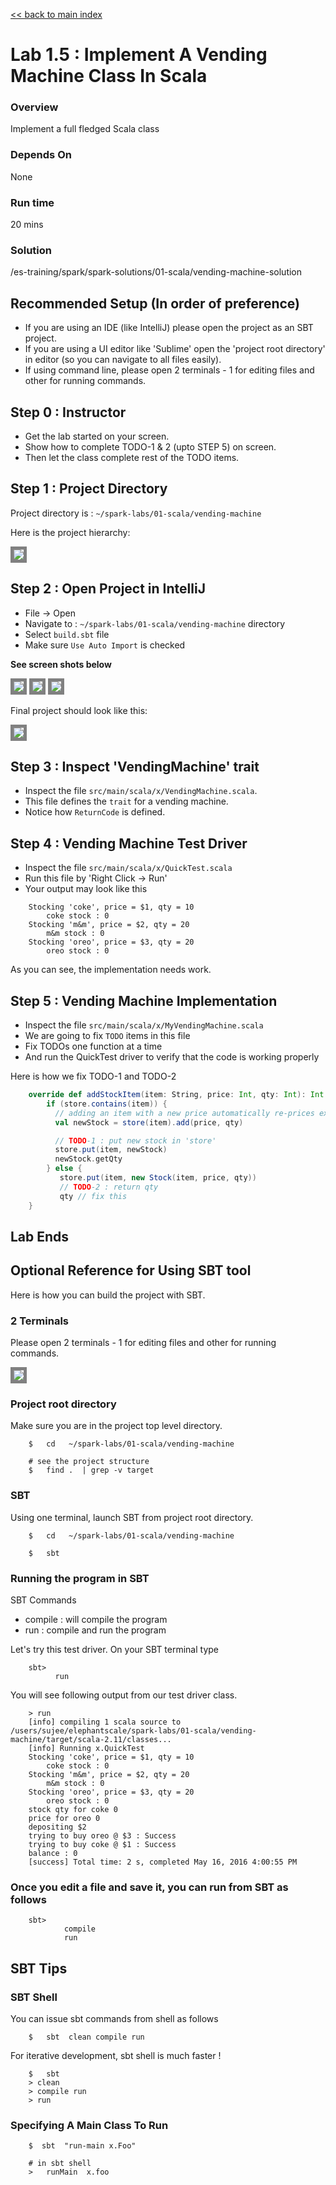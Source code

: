 <link rel='stylesheet' href='../../assets/main.css'/>

[<< back to main index](../../README.md) 

Lab 1.5 : Implement A Vending Machine Class In Scala
===================================

### Overview
Implement a full fledged Scala class

### Depends On 
None

### Run time
20 mins

### Solution
/es-training/spark/spark-solutions/01-scala/vending-machine-solution


## Recommended Setup (In order of preference)
* If you are using an IDE (like IntelliJ)  please open the project as an SBT project.
* If you are using a UI editor like 'Sublime'  open the 'project root directory'  in editor (so you can navigate to all files easily).
* If using command line, please open 2 terminals - 1 for editing files and other for running commands.

## Step 0 : Instructor
* Get the lab started on your screen. 
* Show how to complete TODO-1 & 2 (upto STEP 5) on screen.
* Then let the class complete rest of the TODO items.


## Step 1 : Project Directory
Project directory is : `~/spark-labs/01-scala/vending-machine`

Here is the project hierarchy:

<img src="../../images/1.5b.png" style="border: 5px solid grey ; max-width:100%;" />

## Step 2 : Open Project in IntelliJ
* File -> Open
* Navigate to : `~/spark-labs/01-scala/vending-machine` directory
* Select `build.sbt` file
* Make sure `Use Auto Import` is checked

**See screen shots below**

<img src="../../images/1.5c.png" style="border: 5px solid grey ; max-width:100%;" />
<img src="../../images/1.5d.png" style="border: 5px solid grey ; max-width:100%;" />
<img src="../../images/1.5e.png" style="border: 5px solid grey ; max-width:100%;" />

Final project should look like this:

<img src="../../images/1.5f.png" style="border: 5px solid grey ; max-width:100%;" />


## Step 3 : Inspect 'VendingMachine' trait
* Inspect  the file `src/main/scala/x/VendingMachine.scala`.  
* This file defines the `trait` for a vending machine.   
* Notice how `ReturnCode` is defined.

## Step 4 : Vending Machine Test Driver
* Inspect  the file `src/main/scala/x/QuickTest.scala`  
* Run this file by 'Right Click -> Run'
* Your output may look like this

```console
    Stocking 'coke', price = $1, qty = 10
        coke stock : 0
    Stocking 'm&m', price = $2, qty = 20
        m&m stock : 0
    Stocking 'oreo', price = $3, qty = 20
        oreo stock : 0
```

As you can see, the implementation needs work.

## Step 5 : Vending Machine Implementation
* Inspect  the file `src/main/scala/x/MyVendingMachine.scala`
* We are going to fix `TODO` items in this file
* Fix TODOs one function at a time
* And run the QuickTest driver to verify that the code is working properly

Here is how we fix TODO-1 and TODO-2

```scala
    override def addStockItem(item: String, price: Int, qty: Int): Int = {
        if (store.contains(item)) {
          // adding an item with a new price automatically re-prices existing stock
          val newStock = store(item).add(price, qty)

          // TODO-1 : put new stock in 'store'
          store.put(item, newStock)
          newStock.getQty
        } else {
           store.put(item, new Stock(item, price, qty))
           // TODO-2 : return qty
           qty // fix this
    }
```

## Lab Ends

## Optional Reference for Using SBT tool
Here is how you can build the project with SBT.

### 2 Terminals
Please open 2 terminals - 1 for editing files and other for running commands.

<img src="../../images/1.5a.png" style="border: 5px solid grey ; max-width:100%;" />

### Project root directory
Make sure you are in the project top level directory.

```
    $   cd   ~/spark-labs/01-scala/vending-machine

    # see the project structure
    $   find .  | grep -v target
```


### SBT
Using one terminal, launch SBT from project root directory.
```
    $   cd   ~/spark-labs/01-scala/vending-machine

    $   sbt

```

### Running the program in SBT
SBT Commands
* compile : will compile the program
* run : compile and run the program

Let's try this test driver. On your SBT terminal type
```
    sbt>
          run
```

You will see following output from our test driver class.
```console
    > run
    [info] compiling 1 scala source to /users/sujee/elephantscale/spark-labs/01-scala/vending-machine/target/scala-2.11/classes...
    [info] Running x.QuickTest
    Stocking 'coke', price = $1, qty = 10
        coke stock : 0
    Stocking 'm&m', price = $2, qty = 20
        m&m stock : 0
    Stocking 'oreo', price = $3, qty = 20
        oreo stock : 0
    stock qty for coke 0
    price for oreo 0
    depositing $2
    trying to buy oreo @ $3 : Success
    trying to buy coke @ $1 : Success
    balance : 0
    [success] Total time: 2 s, completed May 16, 2016 4:00:55 PM

```

### Once you edit a file and save it, you can run from SBT as follows
```
    sbt> 
            compile
            run
```


## SBT Tips

### SBT Shell
You can issue sbt commands from shell as follows
```
    $   sbt  clean compile run
```

For iterative development, sbt shell is much faster !

```
    $   sbt
    > clean
    > compile run
    > run
```

### Specifying A Main Class To Run
```
    $  sbt  "run-main x.Foo"
```

```
    # in sbt shell
    >   runMain  x.foo
```